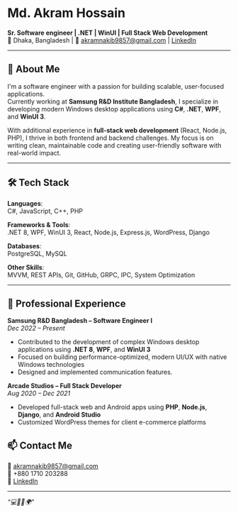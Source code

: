 # Md. Akram Hossain

**Sr. Software engineer | .NET | WinUI | Full Stack Web Development**  
📍 Dhaka, Bangladesh | 📧 akramnakib9857@gmail.com | [LinkedIn](https://linkedin.com/in/akram-hossain-nakib) 

---

## 👋 About Me

I'm a software engineer with a passion for building scalable, user-focused applications.  
Currently working at **Samsung R&D Institute Bangladesh**, I specialize in developing modern Windows desktop applications using **C#**, **.NET**, **WPF**, and **WinUI 3**.

With additional experience in **full-stack web development** (React, Node.js, PHP), I thrive in both frontend and backend challenges. My focus is on writing clean, maintainable code and creating user-friendly software with real-world impact.

---
## 🛠️ Tech Stack

**Languages**:  
C#, JavaScript, C++, PHP

**Frameworks & Tools**:  
.NET 8, WPF, WinUI 3, React, Node.js, Express.js, WordPress, Django

**Databases**:  
PostgreSQL, MySQL

**Other Skills**:  
MVVM, REST APIs, Git, GitHub, GRPC, IPC, System Optimization

---

## 💼 Professional Experience

**Samsung R&D Bangladesh – Software Engineer I**  
*Dec 2022 – Present*  

- Contributed to the development of complex Windows desktop applications using **.NET 8**, **WPF**, and **WinUI 3**  
- Focused on building performance-optimized, modern UI/UX with native Windows technologies  
- Designed and implemented communication features. 

**Arcade Studios – Full Stack Developer**  
*Aug 2020 – Dec 2021*  
- Developed full-stack web and Android apps using **PHP**, **Node.js**, **Django**, and **Android Studio**  
- Customized WordPress themes for client e-commerce platforms

## 📫 Contact Me

📧 akramnakib9857@gmail.com  
📱 +880 1710 203288  
🔗 [LinkedIn](https://linkedin.com/in/akram-hossain-nakib)  

---

_“💻🧑‍💻🌍”_
